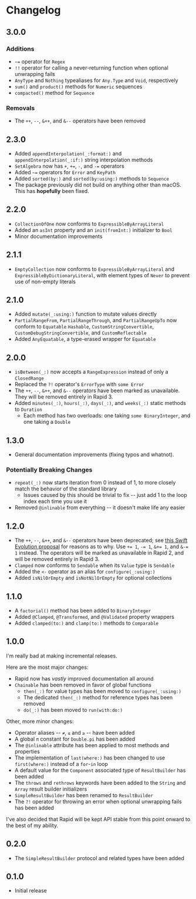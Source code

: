 # Changelog

## 3.0.0

### Additions

 - `~=` operator for `Regex`
 - `!!` operator for calling a never-returning function when optional unwrapping fails
 - `AnyType` and `Nothing` typealiases for `Any.Type` and `Void`, respectively
 - `sum()` and `product()` methods for `Numeric` sequences
 - `compacted()` method for `Sequence`
 
### Removals

 - The `++`, `--`, `&++`, and `&--` operators have been removed

## 2.3.0

 - Added `appendInterpolation(_:format:)` and `appendInterpolation(_:if:)` string interpolation methods
 - `SetAlgebra` now has `+`, `+=`, `-`, and `-=` operators
 - Added `~=` operators for `Error` and `KeyPath`
 - Added `sorted(by:)` and `sorted(by:using:)` methods to `Sequence`
 - The package previously did not build on anything other than macOS. This has **hopefully** been fixed.

## 2.2.0

 - `CollectionOfOne` now conforms to `ExpressibleByArrayLiteral`
 - Added an `asInt` property and an `init(fromInt:)` initializer to `Bool`
 - Minor documentation improvements

## 2.1.1

 - `EmptyCollection` now conforms to `ExpressibleByArrayLiteral` and `ExpressibleByDictionaryLiteral`, with element types of `Never` to prevent use of non-empty literals

## 2.1.0

 - Added `mutate(_:using:)` function to mutate values directly
 - `PartialRangeFrom`, `PartialRangeThrough`, and `PartialRangeUpTo` now conform to `Equatable` `Hashable`, `CustomStringConvertible`, `CustomDebugStringConvertible`, and `CustomReflectable`
 - Added `AnyEquatable`, a type-erased wrapper for `Equatable`

## 2.0.0

 - `isBetween(_:)` now accepts a `RangeExpression` instead of only a `ClosedRange`
 - Replaced the `?!` operator's `ErrorType` with `some Error`
 - The `++`, `--`, `&++`, and `&--` operators have been marked as unavailable. They will be removed entirely in Rapid 3.
 - Added `minutes(_:)`, `hours(_:)`, `days(_:)`, and `weeks(_:)` static methods to `Duration` 
   - Each method has two overloads: one taking `some BinaryInteger`, and one taking a `Double`

## 1.3.0

 - General documentation improvements (fixing typos and whatnot).

### Potentially Breaking Changes

 - `repeat(_:)` now starts iteration from 0 instead of 1, to more closely match the behavior of the standard library
   - Issues caused by this should be trivial to fix -- just add 1 to the loop index each time you use it
 - Removed `@inlinable` from everything -- it doesn't make life any easier

## 1.2.0

 - The `++`, `--`, `&++`, and `&--` operators have been deprecated; see [this Swift Evolution proposal](https://github.com/apple/swift-evolution/blob/main/proposals/0004-remove-pre-post-inc-decrement.md) for reasons as to why. Use `+= 1`, `-= 1`, `&+= 1`, and `&-= 1` instead. The operators will be marked as unavailable in Rapid 2, and will be removed entirely in Rapid 3.
 - `Clamped` now conforms to `Sendable` when its `Value` type is `Sendable`
 - Added the `<-` operator as an alias for `configure(_:using:)`
 - Added `isNilOrEmpty` and `isNotNilOrEmpty` for optional collections

## 1.1.0

 - A `factorial()` method has been added to `BinaryInteger`
 - Added `@Clamped`, `@Transformed`, and `@Validated` property wrappers
 - Added `clamped(to:)` and `clamp(to:)` methods to `Comparable`

## 1.0.0

I'm really bad at making incremental releases.

Here are the most major changes:
 
 - Rapid now has *vastly* improved documentation all around
 - `Chainable` has been removed in favor of global functions
   - `then(_:)` for value types has been moved to `configure(_:using:)`
   - The dedicated `then(_:)` method for reference types has been removed
   - `do(_:)` has been moved to `run(with:do:)`

Other, more minor changes:

 - Operator aliases -- `≠`, `≤` and `≥` -- have been added
 - A global `π` constant for `Double.pi` has been added
 - The `@inlinable` attribute has been applied to most methods and properties
 - The implementation of `last(where:)` has been changed to use `first(where:)` instead of a `for`-`in` loop
 - A default value for the `Component` associated type of `ResultBuilder` has been added
 - The `throws` and `rethrows` keywords have been added to the `String` and `Array` result builder initializers
 - `SimpleResultBuilder` has been renamed to `ResultBuilder`
 - The `?!` operator for throwing an error when optional unwrapping fails has been added
 
I've also decided that Rapid will be kept API stable from this point onward to the best of my ability.

## 0.2.0

 - The `SimpleResultBuilder` protocol and related types have been added

## 0.1.0

 - Initial release
